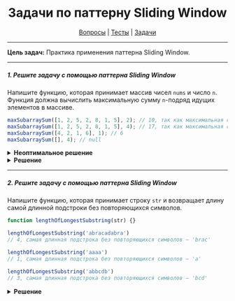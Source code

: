 <div align="center">

# Задачи по паттерну Sliding Window

[Вопросы](https://github.com/dollaween/javascript-questions)
|
[Тесты](https://github.com/dollaween/javascript-tests)
|
[Задачи](https://github.com/dollaween/javascript-tasks)

</div>

---

**Цель задач:** Практика применения паттерна Sliding Window.

---

##### 1. Решите задачу с помощью паттерна Sliding Window
Напишите функцию, которая принимает массив чисел `nums` и число `n`. Функция должна вычислить максимальную сумму `n`-подряд идущих элементов в массиве.

```javascript
maxSubarraySum([1, 2, 5, 2, 8, 1, 5], 2); // 10, так как максимальная сумма из двух подряд идущих элементов = 2 + 8
maxSubarraySum([1, 2, 5, 2, 8, 1, 5], 4); // 17, так как максимальная сумма из четырех подряд идущих элементов = 2 + 5 + 2 + 8
maxSubarraySum([4, 2, 1, 6], 1); // 6
maxSubarraySum([], 4); // null
```

<details><summary><b>Неоптимальное решение</b></summary>
<p>

```javascript
function maxSubarraySum(nums, n) {
  if (n > nums.length) {
    return null
  }

  let max = -Infinity

  for (let i = 0; i < nums.length - n + 1; i++) {
    let temp = 0
    for (let j = 0; j < n; j++) {
      temp += nums[i + j]
    }

    max = Math.max(max, temp)
  }

  return max
}
```

</p>
</details>


<details><summary><b>Решение</b></summary>
<p>

* **Сложность:** O(N)

```javascript
function maxSubarraySum(nums, n) {
  if (nums.length < n) {
    return null
  }

  let max = 0
  let temp = 0

  for (let i = 0; i < n; i++) {
    max += nums[i]
  }

  temp = max;
  for (let i = n; i < nums.length; i++) {
    temp = temp - nums[i - n] + nums[i]
    max = Math.max(max, temp)
  }

  return max
}
```

</p>
</details>

---

##### 2. Решите задачу с помощью паттерна Sliding Window
Напишите функцию, которая принимает строку `str` и возвращает длину самой длинной подстроки без повторяющихся символов.

```javascript
function lengthOfLongestSubstring(str) {}

lengthOfLongestSubstring('abracadabra')
// 4, самая длинная подстрока без повторяющихся символов — 'brac'

lengthOfLongestSubstring('aaaa')
// 1, самая длинная подстрока без повторяющихся символов — 'a'

lengthOfLongestSubstring('abbcdb')
// 3, самая длинная подстрока без повторяющихся символов — 'bcd'
```

<details><summary><b>Решение</b></summary>
<p>

```javascript
function lengthOfLongestSubstring(str) {
  const set = new Set()
  let a = 0
  let b = 0
  let max = 0

  while(b < str.length) {
    if(!set.has(str.charAt(b))) {
      set.add(str.charAt(b))
      b++
      max = Math.max(set.size, max)
    } else {
      set.delete(str.charAt(a))
      a++
    }
  }

  return max
};
```

</p>
</details>


